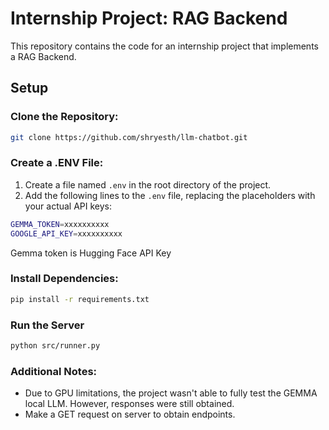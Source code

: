 # Internship Project: RAG Backend
This repository contains the code for an internship project that implements a RAG Backend.

## Setup

### Clone the Repository:

```bash
git clone https://github.com/shryesth/llm-chatbot.git
```

### Create a .ENV File:

1. Create a file named `.env` in the root directory of the project.
2. Add the following lines to the `.env` file, replacing the placeholders with your actual API keys:

```bash
GEMMA_TOKEN=xxxxxxxxxx
GOOGLE_API_KEY=xxxxxxxxxx
```
Gemma token is Hugging Face API Key


### Install Dependencies:
```bash
pip install -r requirements.txt
```

### Run the Server
```bash
python src/runner.py
```

### Additional Notes:
- Due to GPU limitations, the project wasn't able to fully test the GEMMA local LLM. However, responses were still obtained.
- Make a GET request on server to obtain endpoints.
